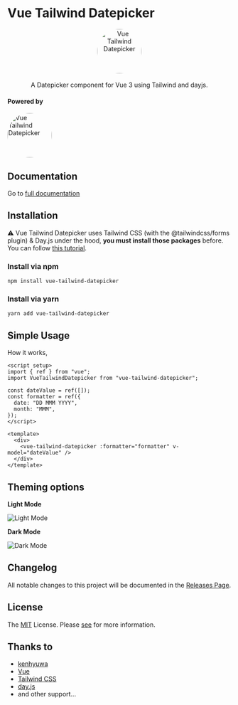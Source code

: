 # Vue Tailwind Datepicker

<p align="center">
    <a href="https://vue-tailwind-datepicker.com" target="_blank">
      <img alt="Vue Tailwind Datepicker" width="100" style="border-radius: 100%;" src="https://github.com/elreco/vue-tailwind-datepicker/blob/main/docs/logo.png?raw=true">
    </a><br><br>
    A Datepicker component for Vue 3 using Tailwind and dayjs.
</p>

#### Powered by

<p>
    <a href="https://nftcanyon.io" target="_blank">
      <img alt="Vue Tailwind Datepicker" width="100" style="border-radius: 100%;" src="https://www.nftcanyon.io/_next/image?url=%2Flogo-dark.png&w=128&q=75">
    </a>
</p>

## Documentation

Go to [full documentation](https://vue-tailwind-datepicker.com)

## Installation

⚠️ Vue Tailwind Datepicker uses Tailwind CSS (with the @tailwindcss/forms plugin) & Day.js under the hood, **you must install those packages** before.
You can follow [this tutorial](https://dev.to/elreco/add-a-tailwind-datepicker-to-your-vue-3-application-57j2).

### Install via npm

```
npm install vue-tailwind-datepicker
```

### Install via yarn

```
yarn add vue-tailwind-datepicker
```

## Simple Usage

How it works,

```vue
<script setup>
import { ref } from "vue";
import VueTailwindDatepicker from "vue-tailwind-datepicker";

const dateValue = ref([]);
const formatter = ref({
  date: "DD MMM YYYY",
  month: "MMM",
});
</script>

<template>
  <div>
    <vue-tailwind-datepicker :formatter="formatter" v-model="dateValue" />
  </div>
</template>
```

## Theming options

**Light Mode**

![Light Mode](https://github.com/elreco/vue-tailwind-datepicker/blob/main/docs/light.png?raw=true)

**Dark Mode**

![Dark Mode](https://github.com/elreco/vue-tailwind-datepicker/blob/main/docs/dark.png?raw=true)

## Changelog

All notable changes to this project will be documented in the [Releases Page](https://github.com/elreco/vue-tailwind-datepicker/releases).

## License

The [MIT](LICENSE) License. Please [see](http://opensource.org/licenses/MIT) for more information.

## Thanks to

- [kenhyuwa](https://github.com/kenhyuwa)
- [Vue](https://v3.vuejs.org/)
- [Tailwind CSS](https://tailwindcss.com/)
- [day.js](https://day.js.org/)
- and other support...
